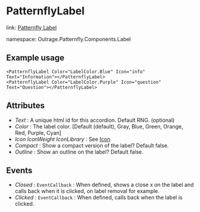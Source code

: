 ﻿

# PatternflyLabel

link: [Patternfly Label](https://www.patternfly.org/v4/components/label)

namespace: Outrage.Patternfly.Components.Label

## Example usage

```
<PatternflyLabel Color="LabelColor.Blue" Icon="info" Text="Information"></PatternflyLabel>
<PatternflyLabel Color="LabelColor.Purple" Icon="question" Text="Question"></PatternflyLabel>
```


## Attributes

* *Text* : A unique html id for this accordion. Default RNG. (optional)
* *Color* : The label color. [Default (default), Gray, Blue, Green, Orange, Red, Purple, Cyan]
* *Icon* *IconWeight* *IconLibrary* : See [Icon](/icon)
* *Compact* : Show a compact version of the label? Default false.
* *Outline* : Show an outline on the label? Default false.

## Events 

* *Closed* : `EventCallback` : When defined, shows a close x on the label and calls back when it is clicked, on label removal for example.
* *Clicked* : `EventCallback` : When defined, calls back when the label is clicked.

